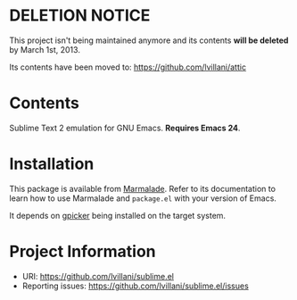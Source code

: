 DELETION NOTICE
===============

This project isn't being maintained anymore and its contents __will be deleted__ by March 1st, 2013.

Its contents have been moved to: <https://github.com/lvillani/attic>



Contents
========

Sublime Text 2 emulation for GNU Emacs. **Requires Emacs 24**.




Installation
============

This package is available from [Marmalade](http://marmalade-repo.org/). Refer to
its documentation to learn how to use Marmalade and `package.el` with your
version of Emacs.

It depends on [gpicker](https://savannah.nongnu.org/projects/gpicker/) being
installed on the target system.




Project Information
===================

 * URI: https://github.com/lvillani/sublime.el
 * Reporting issues: https://github.com/lvillani/sublime.el/issues
